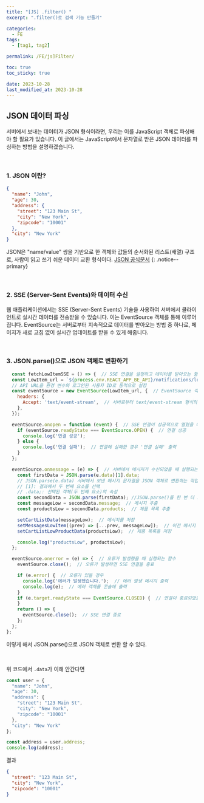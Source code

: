 ```yaml
---
title: "[JS] .filter() "
excerpt: ".filter()로 검색 기능 만들기"

categories:
  - FE
tags:
  - [tag1, tag2]

permalink: /FE/js]Filter/

toc: true
toc_sticky: true

date: 2023-10-28
last_modified_at: 2023-10-28
---
```


## JSON 데이터 파싱
서버에서 보내는 데이터가 JSON 형식이라면, 우리는 이를 JavaScript 객체로 파싱해야 할 필요가 있습니다. 이 글에서는 JavaScript에서 문자열로 받은 JSON 데이터를 파싱하는 방법을 설명하겠습니다.

<br>

### 1. JSON 이란?
```json
{
  "name": "John",
  "age": 30,
  "address": {
    "street": "123 Main St",
    "city": "New York",
    "zipcode": "10001"
  },
  "city": "New York"
}
```
JSON은 "name/value" 쌍을 기반으로 한 객체와 값들의 순서화된 리스트(배열) 구조로, 사람이 읽고 쓰기 쉬운 데이터 교환 형식이다.
[JSON 공식문서](https://www.json.org/json-ko.html)
{: .notice--primary}  

<br>

### 2. SSE (Server-Sent Events)와 데이터 수신
웹 애플리케이션에서는 SSE (Server-Sent Events) 기술을 사용하여 서버에서 클라이언트로 실시간 데이터를 전송받을 수 있습니다. 이는 EventSource 객체를 통해 이루어집니다. EventSource는 서버로부터 지속적으로 데이터를 받아오는 방법 중 하나로, 페이지가 새로 고침 없이 실시간 업데이트를 받을 수 있게 해줍니다.

<br>

### 3. JSON.parse()으로 JSON 객체로 변환하기
```javascript
  const fetchLowItemSSE = () => {  // SSE 연결을 설정하고 데이터를 받아오는 함수
  const LowItem_url = `${process.env.REACT_APP_BE_API}/notifications/low-inventory/${loginData.store_id}`;  
  // API URL을 환경 변수와 로그인된 사용자 ID로 동적으로 설정
  const eventSource = new EventSource(LowItem_url, {  // EventSource 객체를 사용하여 SSE 연결
    headers: {
      Accept: 'text/event-stream',  // 서버로부터 text/event-stream 형식의 데이터를 받겠다는 요청
    },
  });

  eventSource.onopen = function (event) {  // SSE 연결이 성공적으로 열렸을 때 실행되는 함수
    if (eventSource.readyState === EventSource.OPEN) {  // 연결 성공
      console.log('연결 성공'); 
    } else {
      console.log('연결 실패');  // 연결에 실패한 경우 '연결 실패' 출력
    }
  };

  eventSource.onmessage = (e) => {  // 서버에서 메시지가 수신되었을 때 실행되는 함수
    const firstData = JSON.parse(e.data)[1].data;  
    // JSON.parse(e.data) 서버에서 보낸 메시지 문자열을 JSON 객체로 변환하는 작업을 수행
    // [1]: 결과에서 두 번째 요소를 선택
    // .data;: 선택된 객체(두 번째 요소)의 속성
    const secondData = JSON.parse(firstData); //JSON.parse()를 한 번 더 호출하여 객체로 변환
    const messageLow = secondData.message;  // 메시지 추출
    const productsLow = secondData.products;  // 제품 목록 추출

    setCartListData(messageLow);  // 메시지를 저장
    setMessagesLowItem((prev) => [...prev, messageLow]);  // 이전 메시지 목록에 새로운 메시지를 추가
    setCartListLowProductData(productsLow);  // 제품 목록을 저장

    console.log("productsLow", productsLow); 
  };

  eventSource.onerror = (e) => {  // 오류가 발생했을 때 실행되는 함수
    eventSource.close();  // 오류가 발생하면 SSE 연결을 종료

    if (e.error) {  // 오류가 있을 경우
      console.log('에러가 발생했습니다.');  // 에러 발생 메시지 출력
      console.log(e);  // 에러 객체를 콘솔에 출력
    }
    if (e.target.readyState === EventSource.CLOSED) {  // 연결이 종료되었을 때 실행되는 코드
    }
    return () => {
      eventSource.close();  // SSE 연결 종료
    };
  };
};

```
이렇게 해서 JSON.parse()으로 JSON 객체로 변환 할 수 있다.

<br>

위 코드에서 `.data`가 이해 안간다면

```javascript
const user = {
  "name": "John",
  "age": 30,
  "address": {
    "street": "123 Main St",
    "city": "New York",
    "zipcode": "10001"
  },
  "city": "New York"
};

const address = user.address;
console.log(address);
```
결과  
```json
{
  "street": "123 Main St",
  "city": "New York",
  "zipcode": "10001"
}
```